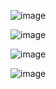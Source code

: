 ![image](https://github.com/user-attachments/assets/bd01312f-0a40-4819-ac69-ef771fb62ed3)

![image](https://github.com/user-attachments/assets/1b89f923-e780-4ece-b25a-7a3ec73f9a87)

![image](https://github.com/user-attachments/assets/eb8d5a18-cffc-4670-83ca-cde15890dc7e)

![image](https://github.com/user-attachments/assets/c8fa840e-fcba-4814-8e07-a5013af1dea9)

